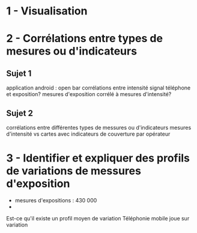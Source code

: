 # 1 - Visualisation

# 2 - Corrélations entre types de mesures ou d'indicateurs
## Sujet 1

application android : open bar
corrélations entre intensité signal téléphone et exposition?
mesures d'exposition corrélé à mesures d'intensité?

## Sujet 2
corrélations entre différentes types de messures ou d'indicateurs
mesures d'intensité vs cartes avec indicateurs de couverture par opérateur

# 3 - Identifier et expliquer des profils de variations de messures d'exposition
- mesures d'expositions : 430 000
- 

Est-ce qu'il existe un profil moyen de variation
Téléphonie mobile joue sur variation
